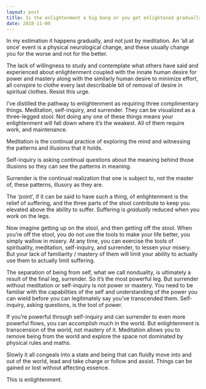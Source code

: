 ```yaml
---
layout: post
title: Is the enlightenment a big bang or you get enlightened gradually through meditation practice?
date: 2018-11-09
---
```


<p>In my estimation it happens gradually, and not just by meditation. An ‘all at once’ event is a physical neurological change, and these usually change you for the worse and not for the better.</p><p>The lack of willingness to study and contemplate what others have said and experienced about enlightenment coupled with the innate human desire for power and mastery along with the similarly human desire to minimize effort, all conspire to clothe every last describable bit of removal of desire in spiritual clothes. Resist this urge.</p><p>I’ve distilled the pathway to enlightenment as requiring three complimentary things. Meditation, self-inquiry, and surrender. They can be visualized as a three-legged stool. Not doing any one of these things means your enlightenment will fall down where it’s the weakest. All of them require work, and maintenance.</p><p>Meditation is the continual practice of exploring the mind and witnessing the patterns and illusions that it holds.</p><p>Self-inquiry is asking continual questions about the meaning behind those illusions so they can see the patterns in meaning.</p><p>Surrender is the continual realization that one is subject to, not the master of, these patterns, illusory as they are.</p><p>The ‘point’, if it can be said to have such a thing, of enlightenment is the relief of suffering, and the three parts of the stool contribute to keep you elevated above the ability to suffer. Suffering is <i>gradually</i> reduced when you work on the legs.</p><p>Now imagine getting up on the stool, and then getting off the stool. When you’re off the stool, you do not use the tools to make your life better, you simply wallow in misery. At any time, you can exercise the tools of spirituality, meditation, self-inquiry, and surrender, to lessen your misery. But your lack of familiarity / mastery of them will limit your ability to actually use them to actually limit suffering.</p><p>The separation of being from self, what we call nonduality, is ultimately a result of the final leg, surrender. So it’s the most powerful leg. But surrender without meditation or self-inquiry is not power or mastery. You need to be familiar with the capabilities of the self and understanding of the power you can wield before you can legitimately say you’ve transcended them. Self-inquiry, asking questions, is the tool of power.</p><p>If you’re powerful through self-inquiry and can surrender to even more powerful flows, you can accomplish much in the world. But enlightenment is transcension of the world, not mastery of it. Meditation allows you to remove being from the world and explore the space not dominated by physical rules and maths.</p><p>Slowly it all congeals into a state and being that can fluidly move into and out of the world, lead and take charge or follow and assist. Things can be gained or lost without affecting essence.</p><p>This is enlightenment.</p>
